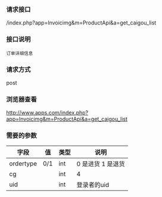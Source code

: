 ### **请求接口**
/index.php?app=Invoicimg&m=ProductApi&a=get_caigou_list

### **接口说明**
`订单详细信息`

### **请求方式**
post

### **浏览器查看**
http://www.apps.com/index.php?app=Invoicimg&m=ProductApi&a=get_caigou_list

### **需要的参数** 
|字段       |值             |类型    |说明           |
| --------- |--------      |--------|--------       |
|ordertype|  0/1            |int|0 是进货  1 是退货      |
|cg|              |int    | 4  |
|uid|              |int    | 登录者的uid  |

